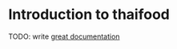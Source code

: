 # Introduction to thaifood

TODO: write [great documentation](http://jacobian.org/writing/what-to-write/)
